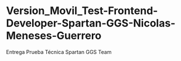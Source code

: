 # Version_Movil_Test-Frontend-Developer-Spartan-GGS-Nicolas-Meneses-Guerrero
Entrega Prueba Técnica Spartan GGS Team
